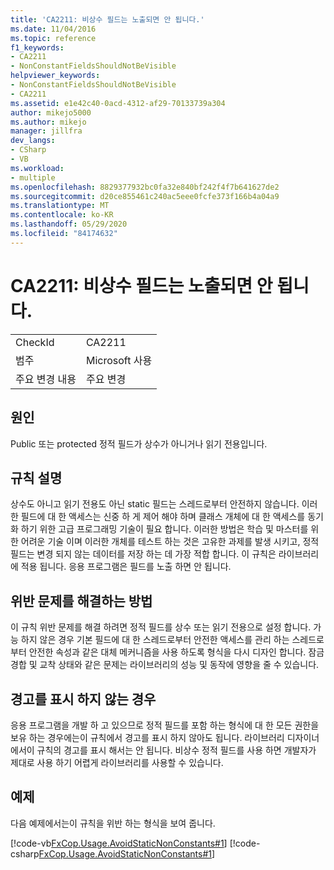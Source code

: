 ```yaml
---
title: 'CA2211: 비상수 필드는 노출되면 안 됩니다.'
ms.date: 11/04/2016
ms.topic: reference
f1_keywords:
- CA2211
- NonConstantFieldsShouldNotBeVisible
helpviewer_keywords:
- NonConstantFieldsShouldNotBeVisible
- CA2211
ms.assetid: e1e42c40-0acd-4312-af29-70133739a304
author: mikejo5000
ms.author: mikejo
manager: jillfra
dev_langs:
- CSharp
- VB
ms.workload:
- multiple
ms.openlocfilehash: 8829377932bc0fa32e840bf242f4f7b641627de2
ms.sourcegitcommit: d20ce855461c240ac5eee0fcfe373f166b4a04a9
ms.translationtype: MT
ms.contentlocale: ko-KR
ms.lasthandoff: 05/29/2020
ms.locfileid: "84174632"
---
```

# <a name="ca2211-non-constant-fields-should-not-be-visible"></a>CA2211: 비상수 필드는 노출되면 안 됩니다.

|||
|-|-|
|CheckId|CA2211|
|범주|Microsoft 사용|
|주요 변경 내용|주요 변경|

## <a name="cause"></a>원인
Public 또는 protected 정적 필드가 상수가 아니거나 읽기 전용입니다.

## <a name="rule-description"></a>규칙 설명
상수도 아니고 읽기 전용도 아닌 static 필드는 스레드로부터 안전하지 않습니다. 이러한 필드에 대 한 액세스는 신중 하 게 제어 해야 하며 클래스 개체에 대 한 액세스를 동기화 하기 위한 고급 프로그래밍 기술이 필요 합니다. 이러한 방법은 학습 및 마스터를 위한 어려운 기술 이며 이러한 개체를 테스트 하는 것은 고유한 과제를 발생 시키고, 정적 필드는 변경 되지 않는 데이터를 저장 하는 데 가장 적합 합니다. 이 규칙은 라이브러리에 적용 됩니다. 응용 프로그램은 필드를 노출 하면 안 됩니다.

## <a name="how-to-fix-violations"></a>위반 문제를 해결하는 방법
이 규칙 위반 문제를 해결 하려면 정적 필드를 상수 또는 읽기 전용으로 설정 합니다. 가능 하지 않은 경우 기본 필드에 대 한 스레드로부터 안전한 액세스를 관리 하는 스레드로부터 안전한 속성과 같은 대체 메커니즘을 사용 하도록 형식을 다시 디자인 합니다. 잠금 경합 및 교착 상태와 같은 문제는 라이브러리의 성능 및 동작에 영향을 줄 수 있습니다.

## <a name="when-to-suppress-warnings"></a>경고를 표시 하지 않는 경우
응용 프로그램을 개발 하 고 있으므로 정적 필드를 포함 하는 형식에 대 한 모든 권한을 보유 하는 경우에는이 규칙에서 경고를 표시 하지 않아도 됩니다. 라이브러리 디자이너에서이 규칙의 경고를 표시 해서는 안 됩니다. 비상수 정적 필드를 사용 하면 개발자가 제대로 사용 하기 어렵게 라이브러리를 사용할 수 있습니다.

## <a name="example"></a>예제
다음 예제에서는이 규칙을 위반 하는 형식을 보여 줍니다.

[!code-vb[FxCop.Usage.AvoidStaticNonConstants#1](../code-quality/codesnippet/VisualBasic/ca2211-non-constant-fields-should-not-be-visible_1.vb)]
[!code-csharp[FxCop.Usage.AvoidStaticNonConstants#1](../code-quality/codesnippet/CSharp/ca2211-non-constant-fields-should-not-be-visible_1.cs)]
